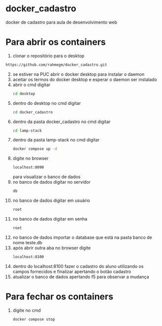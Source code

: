 # docker_cadastro
docker de cadastro para aula de desenvolvimento web

# Para abrir os containers
1. clonar o repositório para o desktop
```sh
https://github.com/rahmegm/docker_cadastro.git
```
2. se estiver na PUC abrir o docker desktop para instalar o daemon
3. aceitar os termos do docker desktop e esperar o daemon ser instalado
4. abrir o cmd
   digitar
   ```sh
   cd desktop
   ```
5. dentro do desktop no cmd
   digitar
   ```sh
   cd docker_cadastro
    ```
6. dentro da pasta docker_cadastro no cmd
   digitar
   ```sh
   cd lamp-stack
   ```
7. dentro da pasta lamp-stack no cmd
    digitar
    ```sh
    docker compose up -d
    ```
8. digite no browser
     ```sh
     localhost:8090
    ```
    para visualizar o banco de dados
9. no banco de dados
    digitar no servidor
    ```sh
    db
    ```
10. no banco de dados
    digitar em usuário
    ```sh
    root
    ```
11. no banco de dados
    digitar em senha
    ```sh
    root
    ```
12. no banco de dados
    importar o database que está na pasta banco de nome teste.db
13. após abrir outra aba no browser
    digite
     ```sh
     localhost:8100
    ```
14. dentro do localhost:8100
    fazer o cadastro do aluno utilizando os campos fornecidos e finalizar apertando o botão cadastro
15. atualizar o banco de dados apertando f5 para observar a mudança
# Para fechar os containers
1. digite no cmd
   ```sh
   docker compose stop
   ```
  



